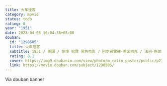 ```yaml
---
title: 火车怪客
category: movie
status: todo
rating: 0
year: "1951"
date: 2023-04-03 16:04:38+08:00
douban:
  id: "1298505"
  title: 火车怪客
  subtitle: 1951 / 美国 / 惊悚 犯罪 黑色电影 / 阿尔弗雷德·希区柯克 / 法利·格兰杰 罗伯特·沃克
  rating: 8.1
  cover: https://img9.doubanio.com/view/photo/m_ratio_poster/public/p2155823844.jpg
  link: https://movie.douban.com/subject/1298505/
---
```


Via douban banner 
